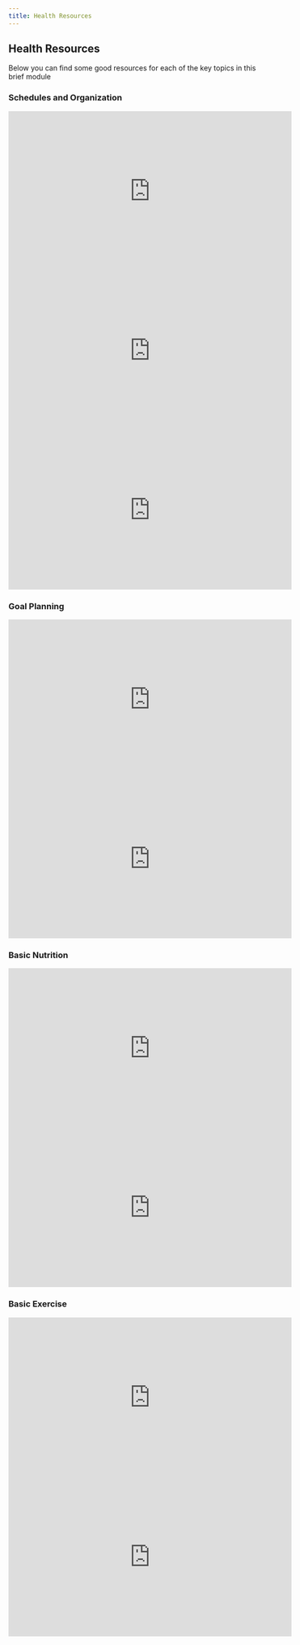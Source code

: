 ```yaml
---
title: Health Resources
---
```




## Health Resources

Below you can find some good resources for each of the key topics in this brief module

### Schedules and Organization

<iframe width="560" height="315" src="https://www.youtube.com/embed/MruNugpHDV0" title="YouTube video player" frameborder="0" allow="accelerometer; autoplay; clipboard-write; encrypted-media; gyroscope; picture-in-picture" allowfullscreen></iframe>

<iframe width="560" height="315" src="https://www.youtube.com/embed/ODXV-fb_c-I" title="YouTube video player" frameborder="0" allow="accelerometer; autoplay; clipboard-write; encrypted-media; gyroscope; picture-in-picture" allowfullscreen></iframe>

<iframe width="560" height="315" src="https://www.youtube.com/embed/Bry8a_7b9aM" title="YouTube video player" frameborder="0" allow="accelerometer; autoplay; clipboard-write; encrypted-media; gyroscope; picture-in-picture" allowfullscreen></iframe>

### Goal Planning

<iframe width="560" height="315" src="https://www.youtube.com/embed/XpKvs-apvOs" title="YouTube video player" frameborder="0" allow="accelerometer; autoplay; clipboard-write; encrypted-media; gyroscope; picture-in-picture" allowfullscreen></iframe>

<iframe width="560" height="315" src="https://www.youtube.com/embed/5eipUK1N160" title="YouTube video player" frameborder="0" allow="accelerometer; autoplay; clipboard-write; encrypted-media; gyroscope; picture-in-picture" allowfullscreen></iframe>

### Basic Nutrition

<iframe width="560" height="315" src="https://www.youtube.com/embed/jwWpTAXu-Sg" title="YouTube video player" frameborder="0" allow="accelerometer; autoplay; clipboard-write; encrypted-media; gyroscope; picture-in-picture" allowfullscreen></iframe>

<iframe width="560" height="315" src="https://www.youtube.com/embed/Gmh_xMMJ2Pw" title="YouTube video player" frameborder="0" allow="accelerometer; autoplay; clipboard-write; encrypted-media; gyroscope; picture-in-picture" allowfullscreen></iframe>

### Basic Exercise

<iframe width="560" height="315" src="https://www.youtube.com/embed/wWGulLAa0O0" title="YouTube video player" frameborder="0" allow="accelerometer; autoplay; clipboard-write; encrypted-media; gyroscope; picture-in-picture" allowfullscreen></iframe>

<iframe width="560" height="315" src="https://www.youtube.com/embed/YvrKIQ_Tbsk" title="YouTube video player" frameborder="0" allow="accelerometer; autoplay; clipboard-write; encrypted-media; gyroscope; picture-in-picture" allowfullscreen></iframe>